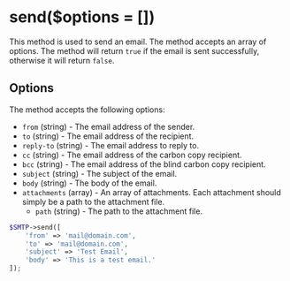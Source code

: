 # send($options = [])
This method is used to send an email. The method accepts an array of options. The method will return `true` if the email is sent successfully, otherwise it will return `false`.

## Options
The method accepts the following options:
- `from` (string) - The email address of the sender.
- `to` (string) - The email address of the recipient.
- `reply-to` (string) - The email address to reply to.
- `cc` (string) - The email address of the carbon copy recipient.
- `bcc` (string) - The email address of the blind carbon copy recipient.
- `subject` (string) - The subject of the email.
- `body` (string) - The body of the email.
- `attachments` (array) - An array of attachments. Each attachment should simply be a path to the attachment file.
  - `path` (string) - The path to the attachment file.

```php
$SMTP->send([
    'from' => 'mail@domain.com',
    'to' => 'mail@domain.com',
    'subject' => 'Test Email',
    'body' => 'This is a test email.'
]);
```